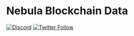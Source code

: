 # Nebula Blockchain Data

[![Discord](https://img.shields.io/discord/770382203782692945?label=Discord&logo=Discord)](https://discord.gg/4evwjzveXD)
[![Twitter Follow](https://img.shields.io/twitter/follow/nbfsdata)](https://twitter.com/nbfsdata)
